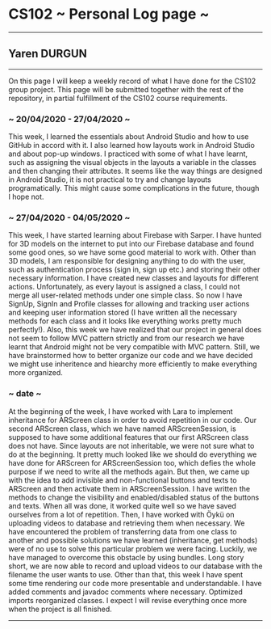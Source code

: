 # CS102 ~ Personal Log page ~
****
## Yaren DURGUN
****

On this page I will keep a weekly record of what I have done for the CS102 group project. This page will be submitted together with the rest of the repository, in partial fulfillment of the CS102 course requirements.

### ~ 20/04/2020 - 27/04/2020 ~
This week, I learned the essentials about Android Studio and how to use GitHub in accord with it. I also learned how layouts work in Android Studio and about pop-up windows. I practiced with some of what I have learnt, such as assigning the visual objects in the layouts a variable in the classes and then changing their attributes. It seems like the way things are designed in Android Studio, it is not practical to try and change layouts programatically. This might cause some complications in the future, though I hope not.

### ~ 27/04/2020 - 04/05/2020 ~
This week, I have started learning about Firebase with Sarper. I have hunted for 3D models on the internet to put into our Firebase database and found some good ones, so we have some good material to work with. Other than 3D models, I am responsible for designing anything to do with the user, such as authentication process (sign in, sign up etc.) and storing their other necessary information. I have created new classes and layouts for different actions. Unfortunately, as every layout is assigned a class, I could not merge all user-related methods under one simple class. So now I have SignUp, SignIn and Profile classes for allowing and tracking user actions and keeping user information stored (I have written all the necessary methods for each class and it looks like everything works pretty much perfectly!). Also, this week we have realized that our project in general does not seem to follow MVC pattern strictly and from our research we have learnt that Android might not be very compatible with MVC pattern. Still, we have brainstormed how to better organize our code and we have decided we might use inheritence and hiearchy more efficiently to make everything more organized.

### ~ date ~
At the beginning of the week, I have worked with Lara to implement inheritance for ARScreen class in order to avoid repetition in our code. Our second ARScreen class, which we have named ARScreenSession, is supposed to have some additional features that our first ARScreen class does not have. Since layouts are not inheritable, we were not sure what to do at the beginning. It pretty much looked like we should do everything we have done for ARScreen for ARScreenSession too, which defies the whole purpose if we need to write all the methods again. But then, we came up with the idea to add invisible and non-functional buttons and texts to ARScreen and then activate them in ARScreenSession. I have written the methods to change the visibility and enabled/disabled status of the buttons and texts. When all was done, it worked quite well so we have saved ourselves from a lot of repetition. Then, I have worked with Öykü on uploading videos to database and retrieving them when necessary. We have encountered the problem of transferring data from one class to another and possible solutions we have learned (inheritance, get methods) were of no use to solve this particular problem we were facing. Luckily, we have managed to overcome this obstacle by using bundles. Long story short, we are now able to record and upload videos to our database with the filename the user wants to use. Other than that, this week I have spent some time rendering our code more presentable and understandable. I have added comments and javadoc comments where necessary. Optimized imports reorganized classes. I expect I will revise everything once more when the project is all finished.

****
